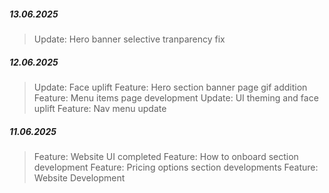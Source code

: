 ##### 13.06.2025

> Update: Hero banner selective tranparency fix

##### 12.06.2025

> Update: Face uplift
> Feature: Hero section banner page gif addition
> Feature: Menu items page development
> Update: UI theming and face uplift
> Feature: Nav menu update

##### 11.06.2025

> Feature: Website UI completed
> Feature: How to onboard section development
> Feature: Pricing options section developments
> Feature: Website Development
